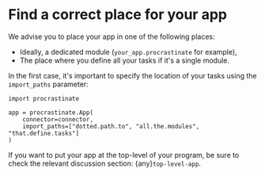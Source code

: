 # Find a correct place for your app

We advise you to place your app in one of the following places:

- Ideally, a dedicated module (`your_app.procrastinate` for example),
- The place where you define all your tasks if it's a single module.

In the first case, it's important to specify the location of your tasks using the
`import_paths` parameter:

```
import procrastinate

app = procrastinate.App(
    connector=connector,
    import_paths=["dotted.path.to", "all.the.modules", "that.define.tasks"]
)
```

If you want to put your app at the top-level of your program, be sure to check
the relevant discussion section: {any}`top-level-app`.
